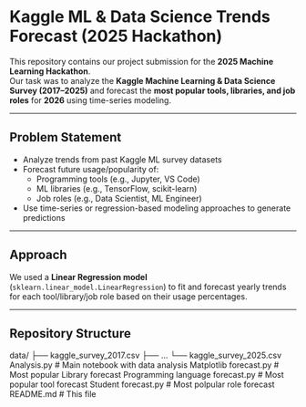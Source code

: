 # Kaggle ML & Data Science Trends Forecast (2025 Hackathon)

This repository contains our project submission for the **2025 Machine Learning Hackathon**.  
Our task was to analyze the **Kaggle Machine Learning & Data Science Survey (2017–2025)** and forecast the **most popular tools, libraries, and job roles** for **2026** using time-series modeling.

---

## Problem Statement

- Analyze trends from past Kaggle ML survey datasets
- Forecast future usage/popularity of:
  - Programming tools (e.g., Jupyter, VS Code)
  - ML libraries (e.g., TensorFlow, scikit-learn)
  - Job roles (e.g., Data Scientist, ML Engineer)
- Use time-series or regression-based modeling approaches to generate predictions

---

## Approach

We used a **Linear Regression model** (`sklearn.linear_model.LinearRegression`) to fit and forecast yearly trends for each tool/library/job role based on their usage percentages.

---

## Repository Structure


   data/
   ├── kaggle_survey_2017.csv
   ├── ...
   └── kaggle_survey_2025.csv
 Analysis.py                             # Main notebook with data analysis
 Matplotlib forecast.py                  # Most popular Library forecast
 Programming language forecast.py        # Most popular tool forecast
 Student forecast.py                     # Most polpular role forecast
 README.md                               # This file

